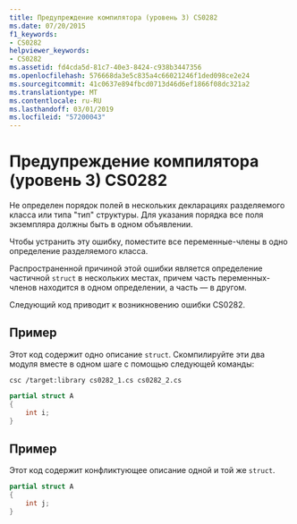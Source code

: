 ```yaml
---
title: Предупреждение компилятора (уровень 3) CS0282
ms.date: 07/20/2015
f1_keywords:
- CS0282
helpviewer_keywords:
- CS0282
ms.assetid: fd4cda5d-81c7-40e3-8424-c938b3447356
ms.openlocfilehash: 576668da3e5c835a4c66021246f1ded098ce2e24
ms.sourcegitcommit: 41c0637e894fbcd0713d46d6ef1866f08dc321a2
ms.translationtype: MT
ms.contentlocale: ru-RU
ms.lasthandoff: 03/01/2019
ms.locfileid: "57200043"
---
```

# <a name="compiler-warning-level-3-cs0282"></a>Предупреждение компилятора (уровень 3) CS0282

Не определен порядок полей в нескольких декларациях разделяемого класса или типа "тип" структуры. Для указания порядка все поля экземпляра должны быть в одном объявлении.

Чтобы устранить эту ошибку, поместите все переменные-члены в одно определение разделяемого класса.

Распространенной причиной этой ошибки является определение частичной `struct` в нескольких местах, причем часть переменных-членов находится в одном определении, а часть — в другом.

Следующий код приводит к возникновению ошибки CS0282.

## <a name="example"></a>Пример

Этот код содержит одно описание `struct`. Скомпилируйте эти два модуля вместе в одном шаге с помощью следующей команды:

`csc /target:library cs0282_1.cs cs0282_2.cs`

```csharp
partial struct A
{
    int i;
}
```

## <a name="example"></a>Пример

Этот код содержит конфликтующее описание одной и той же `struct`.

```csharp
partial struct A
{
    int j;
}
```
